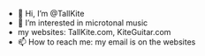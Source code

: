 - 👋 Hi, I’m @TallKite
- 👀 I’m interested in microtonal music
- my websites: TallKite.com, KiteGuitar.com
- 📫 How to reach me: my email is on the websites

<!---
TallKite/TallKite is a ✨ special ✨ repository because its `README.md` (this file) appears on your GitHub profile.
You can click the Preview link to take a look at your changes.
--->
